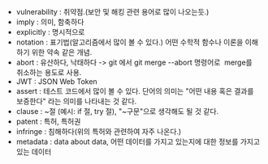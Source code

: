 + vulnerability : 취약점.(보안 및 해킹 관련 용어로 많이 나오는듯.)
+ imply : 의미, 함축하다
+ explicitly : 명시적으로
+ notation : 표기법(알고리즘에서 많이 볼 수 있다.) 어떤 수학적 함수나 이론을 이해하기 위한 약속 같은 개념.
+ abort : 유산하다, 낙태하다 -> git 에서 git merge --abort 명령어로  merge를 취소하는 용도로 사용.
+ JWT : JSON Web Token
+ assert : 테스트 코드에서 많이 볼 수 있다. 단어의 의미는 "어떤 내용 혹은 결과를 보증한다" 라는 의미를 나타내는 것 같다.
+ clause : ~절 (예시: if 절, try 절), "~구문"으로 생각해도 될 것 같다.
+ patent : 특허, 특허권
+ infringe : 침해하다(위의 특허와 관련하여 자주 나온다.)
+ metadata : data about data, 어떤 데이터를 가지고 있는지에 대한 정보를 가지고 있는 데이터
